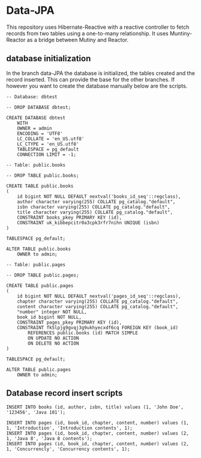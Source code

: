 # Data-JPA
This repository uses Hibernate-Reactive with a reactive controller to fetch records from two tables 
using a one-to-many relationship. It uses Muntiny-Reactor as a bridge between Mutiny and Reactor.

## database initialization 
In the branch data-JPA the database is initialized, the tables created and the record inserted.
This can provide the base for the other branches. If however you want to create the database manually below are the scripts.
```roomsql
-- Database: dbtest

-- DROP DATABASE dbtest;

CREATE DATABASE dbtest
    WITH 
    OWNER = admin
    ENCODING = 'UTF8'
    LC_COLLATE = 'en_US.utf8'
    LC_CTYPE = 'en_US.utf8'
    TABLESPACE = pg_default
    CONNECTION LIMIT = -1;
    
-- Table: public.books

-- DROP TABLE public.books;

CREATE TABLE public.books
(
    id bigint NOT NULL DEFAULT nextval('books_id_seq'::regclass),
    author character varying(255) COLLATE pg_catalog."default",
    isbn character varying(255) COLLATE pg_catalog."default",
    title character varying(255) COLLATE pg_catalog."default",
    CONSTRAINT books_pkey PRIMARY KEY (id),
    CONSTRAINT uk_kibbepcitr0a3cpk3rfr7nihn UNIQUE (isbn)
)

TABLESPACE pg_default;

ALTER TABLE public.books
    OWNER to admin;
    
-- Table: public.pages

-- DROP TABLE public.pages;

CREATE TABLE public.pages
(
    id bigint NOT NULL DEFAULT nextval('pages_id_seq'::regclass),
    chapter character varying(255) COLLATE pg_catalog."default",
    content character varying(255) COLLATE pg_catalog."default",
    "number" integer NOT NULL,
    book_id bigint NOT NULL,
    CONSTRAINT pages_pkey PRIMARY KEY (id),
    CONSTRAINT fk5lpjg9gvqj3g9ukhyecxdf6cq FOREIGN KEY (book_id)
        REFERENCES public.books (id) MATCH SIMPLE
        ON UPDATE NO ACTION
        ON DELETE NO ACTION
)

TABLESPACE pg_default;

ALTER TABLE public.pages
    OWNER to admin;
```

## Database record insert scripts
```roomsql
INSERT INTO books (id, author, isbn, title) values (1, 'John Doe', '123456', 'Java 101');

INSERT INTO pages (id, book_id, chapter, content, number) values (1, 1, 'Introduction', 'Introduction contents', 1);
INSERT INTO pages (id, book_id, chapter, content, number) values (2, 1, 'Java 8', 'Java 8 contents');
INSERT INTO pages (id, book_id, chapter, content, number) values (2, 1, 'Concurrencly', 'Concurrency contents', 1);
```